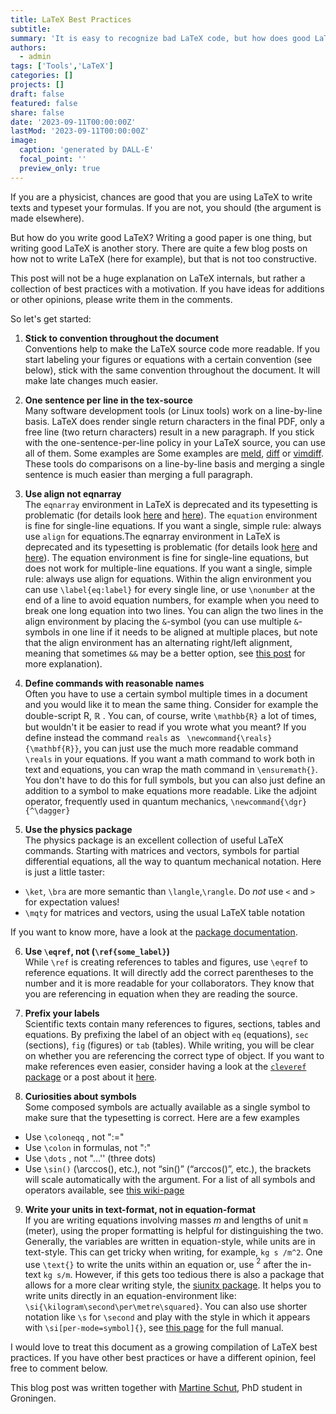 ```yaml
---
title: LaTeX Best Practices
subtitle: 
summary: 'It is easy to recognize bad LaTeX code, but how does good LaTeX code actually look like? Here, we try to give some guidelines how to write better LaTeX.'
authors:
  - admin
tags: ['Tools','LaTeX']
categories: []
projects: []
draft: false
featured: false
share: false
date: '2023-09-11T00:00:00Z'
lastMod: '2023-09-11T00:00:00Z'
image:
  caption: 'generated by DALL-E'
  focal_point: ''
  preview_only: true
---  
```

If you are a physicist, chances are good that you are using LaTeX to write texts and typeset your formulas. If you are not, you should (the argument is made elsewhere). 

But how do you write good LaTeX? 
Writing a good paper is one thing, but writing good LaTeX is another story. 
There are quite a few blog posts on how not to write LaTeX (here for example), but that is not too constructive.

This post will not be a huge explanation on LaTeX internals, but rather a collection of best practices with a motivation. 
If you have ideas for additions or other opinions, please write them in the comments. 

So let's get started: 

1. **Stick to convention throughout the document**  
Conventions help to make the LaTeX source code more readable. 
If you start labeling your figures or equations with a certain convention (see below), stick with the same convention throughout the document. 
It will make late changes much easier. 

2. **One sentence per line in the tex-source**  
Many software development tools (or Linux tools) work on a line-by-line basis. 
LaTeX does render single return characters in the final PDF, only a free line (two return characters) result in a new paragraph.
If you stick with the one-sentence-per-line policy in your LaTeX source, you can use all of them. 
Some examples are Some examples are [meld](https://meldmerge.org/), [diff](https://man7.org/linux/man-pages/man1/diff.1.html) or [vimdiff](https://vimdoc.sourceforge.net/htmldoc/diff.html).
These tools do comparisons on a line-by-line basis and merging a single sentence is much easier than merging a full paragraph.

3. **Use align not eqnarray**  
The `eqnarray` environment in LaTeX is deprecated and its typesetting is problematic (for details look [here](https://tug.org/pracjourn/2006-4/madsen/madsen.pdf) and [here](https://texblog.net/latex-archive/maths/eqnarray-align-environment/)). The `equation` environment is fine for single-line equations. If you want a single, simple rule: always use `align` for equations.The eqnarray environment in LaTeX is deprecated and its typesetting is problematic (for details look [here](https://tug.org/pracjourn/2006-4/madsen/madsen.pdf) and [here](https://texblog.net/latex-archive/maths/eqnarray-align-environment/)).
The equation environment is fine for single-line equations, but does not work for multiple-line equations. 
If you want a single, simple rule: always use align for equations.
Within the align environment you can use `\label{eq:label}` for every single line, or use `\nonumber` at the end of a line to avoid equation numbers, for example when you need to break one long equation into two lines. 
You can align the two lines in the align environment by placing the `&`-symbol (you can use multiple `&`-symbols in one line if it needs to be aligned at multiple places, but note that the align environment has an alternating right/left alignment, meaning that sometimes `&&` may be a better option, see [this post](https://tex.stackexchange.com/questions/159723/what-does-a-double-ampersand-mean-in-latex) for more explanation).     

4. **Define commands with reasonable names**  
Often you have to use a certain symbol multiple times in a document and you would like it to mean the same thing. Consider for example the double-script R, $\mathbb{R}$ . You can, of course, write `\mathbb{R}` a lot of times, but wouldn't it be easier to read if you wrote what you meant?
If you define instead the command `reals` as  ` \newcommand{\reals}{\mathbf{R}}`, you can just use the much more readable command `\reals` in your equations. 
If you want a math command to work both in text and equations, you can wrap the math command in `\ensuremath{}`. 
You don't have to do this for full symbols, but you can also just define an addition to a symbol to make equations more readable. 
Like the adjoint operator, frequently used in quantum mechanics, `\newcommand{\dgr}{^\dagger}`

5. **Use the physics package**  
The physics package is an excellent collection of useful LaTeX commands. Starting with matrices and vectors, symbols for partial differential equations, all the way to quantum mechanical notation. Here is just a little taster:

- `\ket`, `\bra`  are more semantic than `\langle`,`\rangle`.  Do *not* use `<` and  `>` for expectation values! 
- `\mqty` for matrices and vectors, using the usual LaTeX table notation

If you want to know more, have a look at the [package documentation](https://ctan.org/pkg/physics?lang=en).

6. **Use `\eqref`, not (`\ref{some_label}`)**  
While `\ref` is creating references to tables and figures, use `\eqref` to reference equations. 
It will directly add the correct parentheses to the number and it is more readable for your collaborators. 
They know that you are referencing in equation when they are reading the source.

7. **Prefix your labels**  
Scientific texts contain many references to figures, sections, tables and equations. 
By prefixing the label of an object with `eq` (equations), `sec` (sections), `fig` (figures) or `tab` (tables). 
While writing, you will be clear on whether you are referencing the correct type of object. 
If you want to make references even easier, consider having a look at the [`cleveref` package](https://ctan.org/pkg/cleveref?lang=en) or a post about it [here](https://texblog.org/2013/05/06/cleveref-a-clever-way-to-reference-in-latex/).

8. **Curiosities about symbols**  
Some composed symbols are actually available as a single symbol to make sure that the typesetting is correct. 
Here are a few examples 

- Use `\coloneqq` , not ":=" 
- Use `\colon` in formulas, not ":" 
- Use `\dots` , not "...'' (three dots)
- Use `\sin()`  (\arccos(), etc.), not “sin()” (“arccos()”, etc.), the brackets will scale automatically with the argument.
For a list of all symbols and operators available, see [this wiki-page](https://oeis.org/wiki/List_of_LaTeX_mathematical_symbols)

9. **Write your units in text-format, not in equation-format**   
If you are writing equations involving masses $m$ and lengths of unit `m` (meter), using the proper formatting is helpful for distinguishing the two. 
Generally, the variables are written in equation-style, while units are in text-style. 
This can get tricky when writing, for example, `kg s /m^2`. 
One use `\text{}` to write the units within an equation or, use $^2$ after the in-text `kg s/m`. 
However, if this gets too tedious there is also a package that allows for a more clear writing style, the [siunitx package](https://ctan.org/pkg/siunitx?lang=en). 
It helps you to write units directly in an equation-environment like: `\si{\kilogram\second\per\metre\squared}`. 
You can also use shorter notation like `\s` for `\second` and play with the style in which it appears with `\si[per-mode=symbol]{}`, see [this page](https://www.ctan.org/pkg/siunitx) for the full manual.

I would love to treat this document as a growing compilation of LaTeX best practices. If you have other best practices or have a different opinion, feel free to comment below. 

This blog post was written together with [Martine Schut](https://sites.google.com/view/martineschut/home), PhD student in Groningen.